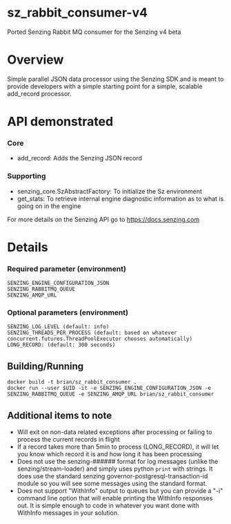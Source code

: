 # sz_rabbit_consumer-v4

Ported Senzing Rabbit MQ consumer for the Senzing v4 beta

# Overview
Simple parallel JSON data processor using the Senzing SDK and is meant to provide developers with a simple starting point for a simple, scalable add_record processor.

# API demonstrated
### Core
* add_record: Adds the Senzing JSON record
### Supporting
* senzing_core.SzAbstractFactory: To initialize the Sz environment
* get_stats: To retrieve internal engine diagnostic information as to what is going on in the engine

For more details on the Senzing API go to https://docs.senzing.com

# Details

### Required parameter (environment)
```
SENZING_ENGINE_CONFIGURATION_JSON
SENZING_RABBITMQ_QUEUE
SENZING_AMQP_URL
```

### Optional parameters (environment)
```
SENZING_LOG_LEVEL (default: info)
SENZING_THREADS_PER_PROCESS (default: based on whatever concurrent.futures.ThreadPoolExecutor chooses automatically)
LONG_RECORD: (default: 300 seconds)
```

## Building/Running
```
docker build -t brian/sz_rabbit_consumer .
docker run --user $UID -it -e SENZING_ENGINE_CONFIGURATION_JSON -e SENZING_RABBITMQ_QUEUE -e SENZING_AMQP_URL brian/sz_rabbit_consumer
```

## Additional items to note
 * Will exit on non-data related exceptions after processing or failing to process the current records in flight
 * If a record takes more than 5min to process (LONG_RECORD), it will let you know which record it is and how long it has been processing
 * Does not use the senzing-###### format for log messages (unlike the senzing/stream-loader) and simply uses python `print` with strings.  It does use the standard senzing governor-postgresql-transaction-id module so you will see some messages using the standard format.
 * Does not support "WithInfo" output to queues but you can provide a "-i" command line option that will enable printing the WithInfo responses out.  It is simple enough to code in whatever you want done with WithInfo messages in your solution.
